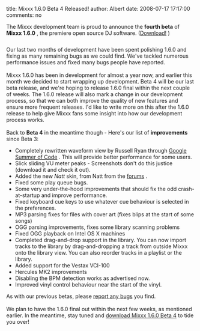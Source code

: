 title: Mixxx 1.6.0 Beta 4 Released!
author: Albert
date: 2008-07-17 17:17:00
comments: no

The Mixxx development team is proud to announce the <span style="font-weight: bold;">fourth beta</span>
 of <span style="font-weight: bold;">Mixxx 1.6.0</span>
, the premiere open source DJ software. (<a href="http://www.mixxx.org/download/">Download!</a>
)<br />
<br />
<a href="{% static '/static/images/news/Picture-2.png' %}" onblur="try {parent.deselectBloggerImageGracefully();} catch(e) {}"><img alt="" border="0" src="{% static '/static/images/news/Picture-2.png' %}" id="BLOGGER_PHOTO_ID_5223401037474968434" style="cursor: pointer; display: block; margin: 0px auto 10px; text-align: center;" />
</a>
Our last two months of development have been spent polishing 1.6.0 and fixing as many remaining bugs as we could find. We've tackled numerous performance issues and fixed many bugs people have reported.<br />
<br />
Mixxx 1.6.0 has been in development for almost a year now, and earlier this month we decided to start wrapping up development. Beta 4 will be our last beta release, and we're hoping to release 1.6.0 final within the next couple of weeks. The 1.6.0 release will also mark a change in our development process, so that we can both improve the quality of new features and ensure more frequent releases. I'd like to write more on this after the 1.6.0 release to help give Mixxx fans some insight into how our development process works.<br />
<br />
Back to <span style="font-weight: bold;">Beta 4</span>
 in the meantime though - Here's our list of <span style="font-weight: bold;">improvements</span>
 since Beta 3:<br />
<ul><li>Completely rewritten waveform view by Russell Ryan through <a href="http://code.google.com/soc/2008/">Google Summer of Code</a>
. This will provide better performance for some users.</li>
<li>Slick sliding VU meter peaks - Screenshots don't do this justice (download it and check it out).</li>
<li>Added the new <span style="font-style: italic;">Natt</span>
 skin, from Natt from the <a href="http://www.mixxx.org/forums">forums</a>
.</li>
<li>Fixed some play queue bugs.</li>
<li>Some very under-the-hood improvements that should fix the odd crash-at-startup and improve performance.</li>
<li>Fixed keyboard cue keys to use whatever cue behaviour is selected in the preferences.</li>
<li>MP3 parsing fixes for files with cover art (fixes blips at the start of some songs)</li>
<li>OGG parsing improvements, fixes some library scanning problems</li>
<li>Fixed OGG playback on Intel OS X machines</li>
<li>Completed drag-and-drop support in the library. You can now import tracks to the library by drag-and-dropping a track from outside Mixxx onto the library view. You can also reorder tracks in a playlist or the library.</li>
<li>Added support for the Vestax VCI-100</li>
<li>Hercules MK2 improvements</li>
<li>Disabling the BPM detection works as advertised now.</li>
<li>Improved vinyl control behaviour near the start of the vinyl.</li>
</ul>
As with our previous betas, please <a href="https://bugs.launchpad.net/mixxx/">report any bugs</a>
 you find.<br />
<br />
We plan to have the 1.6.0 final out within the next few weeks, as mentioned earlier. In the meantime, stay tuned and <a href="http://www.mixxx.org/download/">download Mixxx 1.6.0 Beta 4</a>
 to tide you over!
